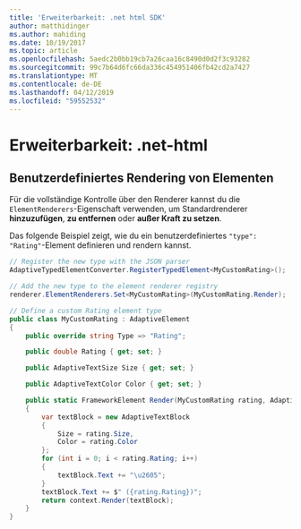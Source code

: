 ```yaml
---
title: 'Erweiterbarkeit: .net html SDK'
author: matthidinger
ms.author: mahiding
ms.date: 10/19/2017
ms.topic: article
ms.openlocfilehash: 5aedc2b0bb19cb7a26caa16c8490d0d2f3c93282
ms.sourcegitcommit: 99c7b64d6fc66da336c454951406fb42cd2a7427
ms.translationtype: MT
ms.contentlocale: de-DE
ms.lasthandoff: 04/12/2019
ms.locfileid: "59552532"
---
```

# <a name="extensibility---net-html"></a>Erweiterbarkeit: .net-html

## <a name="custom-element-rendering"></a>Benutzerdefiniertes Rendering von Elementen

Für die vollständige Kontrolle über den Renderer kannst du die `ElementRenderers`-Eigenschaft verwenden, um Standardrenderer **hinzuzufügen**, **zu entfernen** oder **außer Kraft zu setzen**.

Das folgende Beispiel zeigt, wie du ein benutzerdefiniertes `"type": "Rating"`-Element definieren und rendern kannst.

```csharp
// Register the new type with the JSON parser
AdaptiveTypedElementConverter.RegisterTypedElement<MyCustomRating>();

// Add the new type to the element renderer registry
renderer.ElementRenderers.Set<MyCustomRating>(MyCustomRating.Render);

// Define a custom Rating element type
public class MyCustomRating : AdaptiveElement
{
    public override string Type => "Rating";

    public double Rating { get; set; }

    public AdaptiveTextSize Size { get; set; }

    public AdaptiveTextColor Color { get; set; }

    public static FrameworkElement Render(MyCustomRating rating, AdaptiveRenderContext context)
    {
        var textBlock = new AdaptiveTextBlock
        {
            Size = rating.Size,
            Color = rating.Color
        };
        for (int i = 0; i < rating.Rating; i++)
        {
            textBlock.Text += "\u2605";
        }
        textBlock.Text += $" ({rating.Rating})";
        return context.Render(textBlock);
    }
}
```
